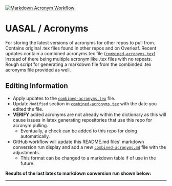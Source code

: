 [![Markdown Acronym Workflow](https://github.com/sfrinaldi/acronyms-test/actions/workflows/md-workflow.yml/badge.svg)](https://github.com/sfrinaldi/acronyms-test/actions/workflows/md-workflow.yml)

# UASAL / Acronyms
For storing the latest versions of acronyms for other repos to pull from. Contains original .tex files found in other repos and on Overleaf. Recent updates contain a combined acronyms.tex file ([`combined-acronyms.tex`](combined-acronyms.tex)) instead of there being multiple acronym like .tex files with no repeats. Rough script for generating a markdown file from the combinded .tex acronyms file provided as well.

## Editing Information
- Apply updates to the [`combined-acronyms.tex`](combined-acronyms.tex) file. 
- Update `Modified` section in [`combined-acronyms.tex`](combined-acronyms.tex) with the date you edited the file.
- **VERIFY** added acronyms are not already within the dictionary as this will cause issues in latex generating repositories that use this repo for acronym pulling.
  - Eventually, a check can be added to this repo for doing automatically. 
- GitHub workflow will update this README.md files' markdown conversion run display and add a new [`combined-acronyms.md`](combined-acronyms.md) file with the adjustments.
  - This format can be changed to a markdown table if of use in the future.

**Results of the last latex to markdown conversion run shown below:**

---------------------------------
